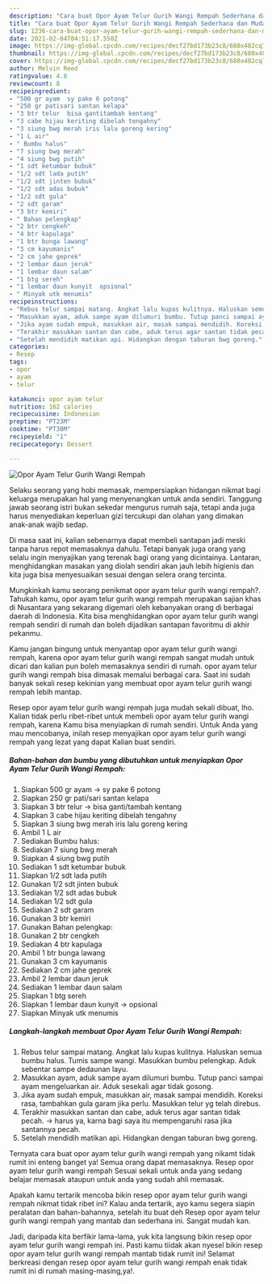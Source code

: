 ```yaml
---
description: "Cara buat Opor Ayam Telur Gurih Wangi Rempah Sederhana dan Mudah Dibuat"
title: "Cara buat Opor Ayam Telur Gurih Wangi Rempah Sederhana dan Mudah Dibuat"
slug: 1236-cara-buat-opor-ayam-telur-gurih-wangi-rempah-sederhana-dan-mudah-dibuat
date: 2021-02-04T04:51:17.550Z
image: https://img-global.cpcdn.com/recipes/decf27bd173b23c8/680x482cq70/opor-ayam-telur-gurih-wangi-rempah-foto-resep-utama.jpg
thumbnail: https://img-global.cpcdn.com/recipes/decf27bd173b23c8/680x482cq70/opor-ayam-telur-gurih-wangi-rempah-foto-resep-utama.jpg
cover: https://img-global.cpcdn.com/recipes/decf27bd173b23c8/680x482cq70/opor-ayam-telur-gurih-wangi-rempah-foto-resep-utama.jpg
author: Melvin Reed
ratingvalue: 4.8
reviewcount: 8
recipeingredient:
- "500 gr ayam  sy pake 6 potong"
- "250 gr patisari santan kelapa"
- "3 btr telur  bisa gantitambah kentang"
- "3 cabe hijau keriting dibelah tengahny"
- "3 siung bwg merah iris lalu goreng kering"
- "1 L air"
- " Bumbu halus"
- "7 siung bwg merah"
- "4 siung bwg putih"
- "1 sdt ketumbar bubuk"
- "1/2 sdt lada putih"
- "1/2 sdt jinten bubuk"
- "1/2 sdt adas bubuk"
- "1/2 sdt gula"
- "2 sdt garam"
- "3 btr kemiri"
- " Bahan pelengkap"
- "2 btr cengkeh"
- "4 btr kapulaga"
- "1 btr bunga lawang"
- "3 cm kayumanis"
- "2 cm jahe geprek"
- "2 lembar daun jeruk"
- "1 lembar daun salam"
- "1 btg sereh"
- "1 lembar daun kunyit  opsional"
- " Minyak utk menumis"
recipeinstructions:
- "Rebus telur sampai matang. Angkat lalu kupas kulitnya. Haluskan semua bumbu halus. Tumis sampe wangi. Masukkan bumbu pelengkap. Aduk sebentar sampe dedaunan layu."
- "Masukkan ayam, aduk sampe ayam dilumuri bumbu. Tutup panci sampai ayam mengeluarkan air. Aduk sesekali agar tidak gosong."
- "Jika ayam sudah empuk, masukkan air, masak sampai mendidih. Koreksi rasa, tambahkan gula garam jika perlu. Masukkan telur yg telah direbus."
- "Terakhir masukkan santan dan cabe, aduk terus agar santan tidak pecah. -&gt; harus ya, karna bagi saya itu mempengaruhi rasa jika santannya pecah."
- "Setelah mendidih matikan api. Hidangkan dengan taburan bwg goreng."
categories:
- Resep
tags:
- opor
- ayam
- telur

katakunci: opor ayam telur 
nutrition: 162 calories
recipecuisine: Indonesian
preptime: "PT23M"
cooktime: "PT30M"
recipeyield: "1"
recipecategory: Dessert

---
```



![Opor Ayam Telur Gurih Wangi Rempah](https://img-global.cpcdn.com/recipes/decf27bd173b23c8/680x482cq70/opor-ayam-telur-gurih-wangi-rempah-foto-resep-utama.jpg)

Selaku seorang yang hobi memasak, mempersiapkan hidangan nikmat bagi keluarga merupakan hal yang menyenangkan untuk anda sendiri. Tanggung jawab seorang istri bukan sekedar mengurus rumah saja, tetapi anda juga harus menyediakan keperluan gizi tercukupi dan olahan yang dimakan anak-anak wajib sedap.

Di masa  saat ini, kalian sebenarnya dapat membeli santapan jadi meski tanpa harus repot memasaknya dahulu. Tetapi banyak juga orang yang selalu ingin menyajikan yang terenak bagi orang yang dicintainya. Lantaran, menghidangkan masakan yang diolah sendiri akan jauh lebih higienis dan kita juga bisa menyesuaikan sesuai dengan selera orang tercinta. 



Mungkinkah kamu seorang penikmat opor ayam telur gurih wangi rempah?. Tahukah kamu, opor ayam telur gurih wangi rempah merupakan sajian khas di Nusantara yang sekarang digemari oleh kebanyakan orang di berbagai daerah di Indonesia. Kita bisa menghidangkan opor ayam telur gurih wangi rempah sendiri di rumah dan boleh dijadikan santapan favoritmu di akhir pekanmu.

Kamu jangan bingung untuk menyantap opor ayam telur gurih wangi rempah, karena opor ayam telur gurih wangi rempah sangat mudah untuk dicari dan kalian pun boleh memasaknya sendiri di rumah. opor ayam telur gurih wangi rempah bisa dimasak memalui berbagai cara. Saat ini sudah banyak sekali resep kekinian yang membuat opor ayam telur gurih wangi rempah lebih mantap.

Resep opor ayam telur gurih wangi rempah juga mudah sekali dibuat, lho. Kalian tidak perlu ribet-ribet untuk membeli opor ayam telur gurih wangi rempah, karena Kamu bisa menyiapkan di rumah sendiri. Untuk Anda yang mau mencobanya, inilah resep menyajikan opor ayam telur gurih wangi rempah yang lezat yang dapat Kalian buat sendiri.

<!--inarticleads1-->

##### Bahan-bahan dan bumbu yang dibutuhkan untuk menyiapkan Opor Ayam Telur Gurih Wangi Rempah:

1. Siapkan 500 gr ayam -&gt; sy pake 6 potong
1. Siapkan 250 gr pati/sari santan kelapa
1. Siapkan 3 btr telur -&gt; bisa ganti/tambah kentang
1. Siapkan 3 cabe hijau keriting dibelah tengahny
1. Siapkan 3 siung bwg merah iris lalu goreng kering
1. Ambil 1 L air
1. Sediakan  Bumbu halus:
1. Sediakan 7 siung bwg merah
1. Siapkan 4 siung bwg putih
1. Sediakan 1 sdt ketumbar bubuk
1. Siapkan 1/2 sdt lada putih
1. Gunakan 1/2 sdt jinten bubuk
1. Sediakan 1/2 sdt adas bubuk
1. Sediakan 1/2 sdt gula
1. Sediakan 2 sdt garam
1. Gunakan 3 btr kemiri
1. Gunakan  Bahan pelengkap:
1. Gunakan 2 btr cengkeh
1. Sediakan 4 btr kapulaga
1. Ambil 1 btr bunga lawang
1. Gunakan 3 cm kayumanis
1. Sediakan 2 cm jahe geprek
1. Ambil 2 lembar daun jeruk
1. Sediakan 1 lembar daun salam
1. Siapkan 1 btg sereh
1. Siapkan 1 lembar daun kunyit -&gt; opsional
1. Siapkan  Minyak utk menumis




<!--inarticleads2-->

##### Langkah-langkah membuat Opor Ayam Telur Gurih Wangi Rempah:

1. Rebus telur sampai matang. Angkat lalu kupas kulitnya. Haluskan semua bumbu halus. Tumis sampe wangi. Masukkan bumbu pelengkap. Aduk sebentar sampe dedaunan layu.
1. Masukkan ayam, aduk sampe ayam dilumuri bumbu. Tutup panci sampai ayam mengeluarkan air. Aduk sesekali agar tidak gosong.
1. Jika ayam sudah empuk, masukkan air, masak sampai mendidih. Koreksi rasa, tambahkan gula garam jika perlu. Masukkan telur yg telah direbus.
1. Terakhir masukkan santan dan cabe, aduk terus agar santan tidak pecah. -&gt; harus ya, karna bagi saya itu mempengaruhi rasa jika santannya pecah.
1. Setelah mendidih matikan api. Hidangkan dengan taburan bwg goreng.




Ternyata cara buat opor ayam telur gurih wangi rempah yang nikamt tidak rumit ini enteng banget ya! Semua orang dapat memasaknya. Resep opor ayam telur gurih wangi rempah Sesuai sekali untuk anda yang sedang belajar memasak ataupun untuk anda yang sudah ahli memasak.

Apakah kamu tertarik mencoba bikin resep opor ayam telur gurih wangi rempah nikmat tidak ribet ini? Kalau anda tertarik, ayo kamu segera siapin peralatan dan bahan-bahannya, setelah itu buat deh Resep opor ayam telur gurih wangi rempah yang mantab dan sederhana ini. Sangat mudah kan. 

Jadi, daripada kita berfikir lama-lama, yuk kita langsung bikin resep opor ayam telur gurih wangi rempah ini. Pasti kamu tiidak akan nyesel bikin resep opor ayam telur gurih wangi rempah mantab tidak rumit ini! Selamat berkreasi dengan resep opor ayam telur gurih wangi rempah enak tidak rumit ini di rumah masing-masing,ya!.

